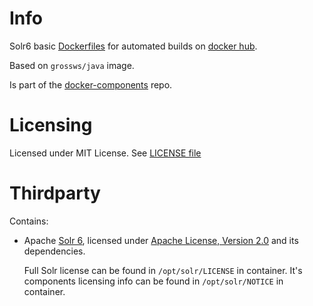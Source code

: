 # Info

Solr6 basic [Dockerfiles][df] for automated builds on [docker hub][dhub].

Based on `grossws/java` image.

Is part of the [docker-components][dcomp] repo.

[df]: http://docs.docker.com/reference/builder/ "Dockerfile reference"
[dhub]: https://hub.docker.com/u/grossws/
[dcomp]: https://github.com/grossws/docker-components


# Licensing

Licensed under MIT License. See [LICENSE file](LICENSE)


# Thirdparty

Contains:
- Apache [Solr 6][solr], licensed under [Apache License, Version 2.0][apl] and its dependencies.

  Full Solr license can be found in `/opt/solr/LICENSE` in container.
  It's components licensing info can be found in `/opt/solr/NOTICE` in container.

[apl]: http://www.apache.org/licenses/LICENSE-2.0
[solr]: http://lucene.apache.org/solr/

